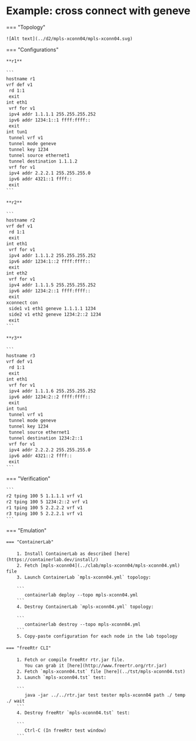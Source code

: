 # Example: cross connect with geneve

=== "Topology"

    ![Alt text](../d2/mpls-xconn04/mpls-xconn04.svg)

=== "Configurations"

    **r1**

    ```
    hostname r1
    vrf def v1
     rd 1:1
     exit
    int eth1
     vrf for v1
     ipv4 addr 1.1.1.1 255.255.255.252
     ipv6 addr 1234:1::1 ffff:ffff::
     exit
    int tun1
     tunnel vrf v1
     tunnel mode geneve
     tunnel key 1234
     tunnel source ethernet1
     tunnel destination 1.1.1.2
     vrf for v1
     ipv4 addr 2.2.2.1 255.255.255.0
     ipv6 addr 4321::1 ffff::
     exit
    ```

    **r2**

    ```
    hostname r2
    vrf def v1
     rd 1:1
     exit
    int eth1
     vrf for v1
     ipv4 addr 1.1.1.2 255.255.255.252
     ipv6 addr 1234:1::2 ffff:ffff::
     exit
    int eth2
     vrf for v1
     ipv4 addr 1.1.1.5 255.255.255.252
     ipv6 addr 1234:2::1 ffff:ffff::
     exit
    xconnect con
     side1 v1 eth1 geneve 1.1.1.1 1234
     side2 v1 eth2 geneve 1234:2::2 1234
     exit
    ```

    **r3**

    ```
    hostname r3
    vrf def v1
     rd 1:1
     exit
    int eth1
     vrf for v1
     ipv4 addr 1.1.1.6 255.255.255.252
     ipv6 addr 1234:2::2 ffff:ffff::
     exit
    int tun1
     tunnel vrf v1
     tunnel mode geneve
     tunnel key 1234
     tunnel source ethernet1
     tunnel destination 1234:2::1
     vrf for v1
     ipv4 addr 2.2.2.2 255.255.255.0
     ipv6 addr 4321::2 ffff::
     exit
    ```

=== "Verification"

    ```
    r2 tping 100 5 1.1.1.1 vrf v1
    r2 tping 100 5 1234:2::2 vrf v1
    r1 tping 100 5 2.2.2.2 vrf v1
    r3 tping 100 5 2.2.2.1 vrf v1
    ```

=== "Emulation"

    === "ContainerLab"

        1. Install ContainerLab as described [here](https://containerlab.dev/install/)  
        2. Fetch [mpls-xconn04](../clab/mpls-xconn04/mpls-xconn04.yml) file  
        3. Launch ContainerLab `mpls-xconn04.yml` topology:  

        ```
           containerlab deploy --topo mpls-xconn04.yml  
        ```
        4. Destroy ContainerLab `mpls-xconn04.yml` topology:  

        ```
           containerlab destroy --topo mpls-xconn04.yml  
        ```
        5. Copy-paste configuration for each node in the lab topology

    === "freeRtr CLI"

        1. Fetch or compile freeRtr rtr.jar file.  
           You can grab it [here](http://www.freertr.org/rtr.jar)  
        2. Fetch `mpls-xconn04.tst` file [here](../tst/mpls-xconn04.tst)  
        3. Launch `mpls-xconn04.tst` test:  

        ```
           java -jar ../../rtr.jar test tester mpls-xconn04 path ./ temp ./ wait
        ```
        4. Destroy freeRtr `mpls-xconn04.tst` test:  

        ```
           Ctrl-C (In freeRtr test window)
        ```


